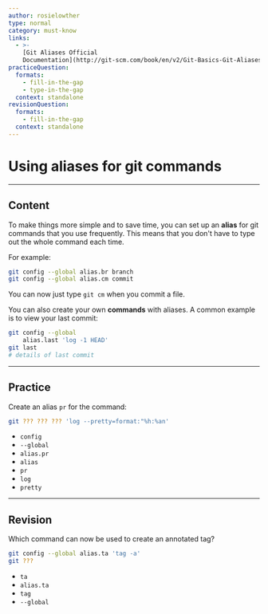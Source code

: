 ```yaml
---
author: rosielowther
type: normal
category: must-know
links:
  - >-
    [Git Aliases Official
    Documentation](http://git-scm.com/book/en/v2/Git-Basics-Git-Aliases){website}
practiceQuestion:
  formats:
    - fill-in-the-gap
    - type-in-the-gap
  context: standalone
revisionQuestion:
  formats:
    - fill-in-the-gap
  context: standalone
---
```


# Using aliases for git commands


---

## Content

To make things more simple and to save time, you can set up an **alias** for git commands that you use frequently. This means that you don't have to type out the whole command each time.

For example:

```bash
git config --global alias.br branch
git config --global alias.cm commit
```

You can now just type `git cm` when you commit a file.

You can also create your own **commands** with aliases. A common example is to view your last commit:

```bash
git config --global 
    alias.last 'log -1 HEAD'
git last
# details of last commit
```


---

## Practice

Create an alias `pr` for the command:

```bash
git ??? ??? ??? 'log --pretty=format:"%h:%an'
```

- `config`
- `--global`
- `alias.pr`
- `alias`
- `pr`
- `log`
- `pretty`


---

## Revision

Which command can now be used to create an annotated tag?

```bash
git config --global alias.ta 'tag -a'
git ???
```

- `ta`
- `alias.ta`
- `tag`
- `--global`
